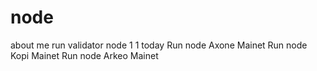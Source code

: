 # node
about me
run validator node 1
1
today
Run node Axone Mainet
Run node Kopi Mainet
Run node Arkeo Mainet
